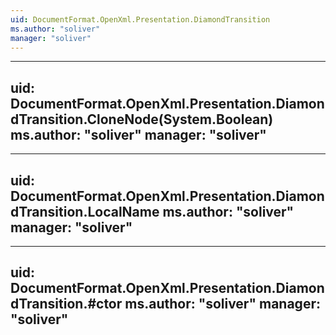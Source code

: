 ```yaml
---
uid: DocumentFormat.OpenXml.Presentation.DiamondTransition
ms.author: "soliver"
manager: "soliver"
---
```


---
uid: DocumentFormat.OpenXml.Presentation.DiamondTransition.CloneNode(System.Boolean)
ms.author: "soliver"
manager: "soliver"
---

---
uid: DocumentFormat.OpenXml.Presentation.DiamondTransition.LocalName
ms.author: "soliver"
manager: "soliver"
---

---
uid: DocumentFormat.OpenXml.Presentation.DiamondTransition.#ctor
ms.author: "soliver"
manager: "soliver"
---
